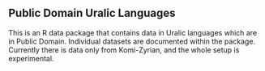 ## Public Domain Uralic Languages

This is an R data package that contains data in Uralic languages which are in Public Domain. Individual datasets are documented within the package. Currently there is data only from Komi-Zyrian, and the whole setup is experimental.
